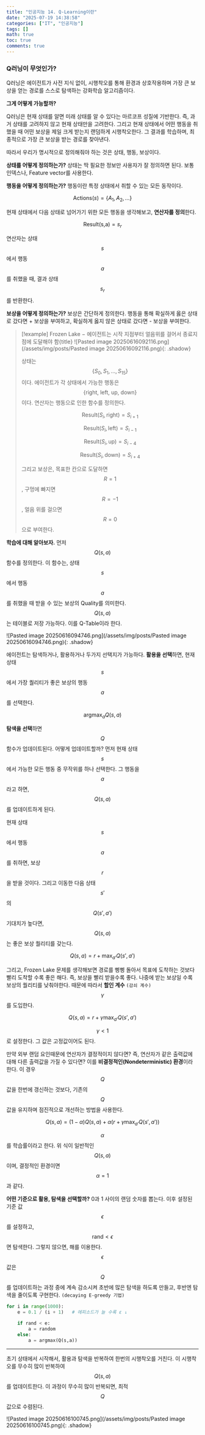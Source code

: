 ```yaml
---
title: "인공지능 14. Q-Learning이란"
date: "2025-07-19 14:38:58"
categories: ["IT", "인공지능"]
tags: []
math: true
toc: true
comments: true
---
```


### Q러닝이 무엇인가?
Q러닝은 에이전트가 사전 지식 없이, 시행착오를 통해 환경과 상호작용하며 가장 큰 보상을 얻는 경로를 스스로 탐색하는 강화학습 알고리즘이다.

**그게 어떻게 가능할까?**

Q러닝은 현재 상태를 알면 미래 상태를 알 수 있다는 마르코프 성질에 기반한다. 즉, 과거 상태를 고려하지 않고 현재 상태만을 고려한다. 그리고 현재 상태에서 어떤 행동을 취했을 때 어떤 보상을 제일 크게 받는지 랜덤하게 시행착오한다. 그 결과를 학습하며, 최종적으로 가장 큰 보상을 받는 경로를 찾아낸다.

따라서 우리가 명시적으로 정의해줘야 하는 것은 상태, 행동, 보상이다.

**상태를 어떻게 정의하는가?** 상태는 딱 필요한 정보만 사용자가 잘 정의하면 된다. 보통 인덱스나, Feature vector를 사용한다.

**행동을 어떻게 정의하는가?** 행동이란 특정 상태에서 취할 수 있는 모든 동작이다.

$$
\text{Actions}(s) = \{ A_{1}, A_{2}, \dots \}
$$

현재 상태에서 다음 상태로 넘어가기 위한 모든 행동을 생각해보고, **연산자를 정의**한다.

$$
\text{Result(s,a)} = s_{r}
$$

연산자는 상태 $$s$$에서 행동 $$a$$를 취했을 때, 결과 상태 $$s_{r}$$를 반환한다.

**보상을 어떻게 정의하는가?** 보상은 간단하게 정의한다. 행동을 통해 확실하게 옳은 상태로 갔다면 + 보상을 부여하고, 확실하게 옳지 않은 상태로 갔다면 - 보상을 부여한다.

> [!example] Frozen Lake − 에이전트는 시작 지점부터 얼음위를 걸어서 종료지점에 도달해야 함{title}
> ![Pasted image 20250616092116.png](/assets/img/posts/Pasted image 20250616092116.png){: .shadow}
> 
> 상태는 $$\{ S_{0}, S_{1}, \dots, S_{15}\}$$이다. 에이전트가 각 상태에서 가능한 행동은 $$\{ \text{right, left, up, down} \}$$이다. 연산자는 행동으로 인한 함수를 정의한다.
> 
> $$
> \text{Result}(S_{i}, \text{right}) = S_{i+1}
> $$
> 
> 
> $$
> \text{Result}(S_{i}, \text{left}) = S_{i-1}
> $$
> 
> 
> $$
> \text{Result}(S_{i}, \text{up}) = S_{i - 4}
> $$
> 
> 
> $$
> \text{Result}(S_{i}, \text{down}) = S_{i + 4}
> $$
> 
> 그리고 보상은, 목표한 칸으로 도달하면 $$R=1$$, 구멍에 빠지면 $$R=-1$$, 얼음 위를 걸으면 $$R=0$$으로 부여한다.

**학습에 대해 알아보자.** 먼저 $$Q(s,a)$$ 함수를 정의한다. 이 함수는, 상태 $$s$$에서 행동 $$a$$를 취했을 때 받을 수 있는 보상의 Quality를 의미한다. $$Q(s,a)$$는 테이블로 저장 가능하다. 이를 Q-Table이라 한다.

![Pasted image 20250616094746.png](/assets/img/posts/Pasted image 20250616094746.png){: .shadow}

에이전트는 탐색하거나, 활용하거나 두가지 선택지가 가능하다. **활용을 선택**하면, 현재 상태 $$s$$에서 가장 퀄리티가 좋은 보상의 행동 $$a$$를 선택한다.

$$
\text{arg}\max_{a} Q(s,a)
$$

**탐색을 선택**하면 $$Q$$ 함수가 업데이트된다. 어떻게 업데이트할까? 먼저 현재 상태 $$s$$에서 가능한 모든 행동 중 무작위를 하나 선택한다. 그 행동을 $$a$$라고 하면, $$Q(s,a)$$를 업데이트하게 된다.

현재 상태 $$s$$에서 행동 $$a$$를 취하면, 보상 $$r$$을 받을 것이다. 그리고 이동한 다음 상태 $$s'$$의 $$Q(s',a')$$ 기대치가 높다면, $$Q(s,a)$$는 좋은 보상 퀄리티를 갖는다.

$$
Q(s,a) = r + \max_{a'}Q(s',a')
$$

그리고, Frozen Lake 문제를 생각해보면 경로를 삥삥 돌아서 목표에 도착하는 것보다 빨리 도착할 수록 좋은 해다. 즉, 보상을 빨리 받을수록 좋다. 나중에 받는 보상일 수록 보상의 퀄리티를 낮춰야한다. 때문에 따라서 **할인 계수** `(감쇠 계수)` $$\gamma$$를 도입한다.

$$
Q(s,a) = r + \gamma\max_{a'}Q(s',a')
$$

$$\gamma < 1$$로 설정한다. 그 값은 고정값이어도 된다.

만약 외부 랜덤 요인때문에 연산자가 결정적이지 않다면? 즉, 연산자가 같은 출력값에 대해 다른 출력값을 가질 수 있다면? 이를 **비결정적인(Nondeterministic) 환경**이라 한다. 이 경우 $$Q$$값을 한번에 갱신하는 것보다, 기존의 $$Q$$값을 유지하며 점진적으로 개선하는 방법을 사용한다.

$$
Q(s,a) = (1-\alpha)Q(s,a) + \alpha(r + \gamma \max_{a'}Q(s',a'))
$$

$$\alpha$$를 학습률이라고 한다. 위 식이 일반적인 $$Q(s,a)$$이며, 결정적인 환경이면 $$\alpha = 1$$과 같다.

**어떤 기준으로 활용, 탐색을 선택할까?** 0과 1 사이의 랜덤 숫자를 뽑는다. 이후 설정된 기준 값 $$\epsilon$$를 설정하고, $$\text{rand} < \epsilon$$면 탐색한다. 그렇지 않으면, 해를 이용한다. $$\epsilon$$값은 $$Q$$를 업데이트하는 과정 중에 계속 감소시켜 초반에 많은 탐색을 하도록 만들고, 후반엔 탐색을 줄이도록 구현한다. `(decaying E-greedy 기법)`

```python
for i in range(1000):
    e = 0.1 / (i + 1)   # 에피소드가 늘 수록 ε ↓
    
    if rand < e:
        a = random
    else:
        a = argmax(Q(s,a))
```

---

초기 상태에서 시작해서, 활용과 탐색을 반복하여 한번의 시행착오를 거친다. 이 시행착오를 무수히 많이 반복하여 $$Q(s,a)$$를 업데이트한다. 이 과정이 무수히 많이 반복되면, 최적 $$Q$$값으로 수렴된다.

![Pasted image 20250616100745.png](/assets/img/posts/Pasted image 20250616100745.png){: .shadow}